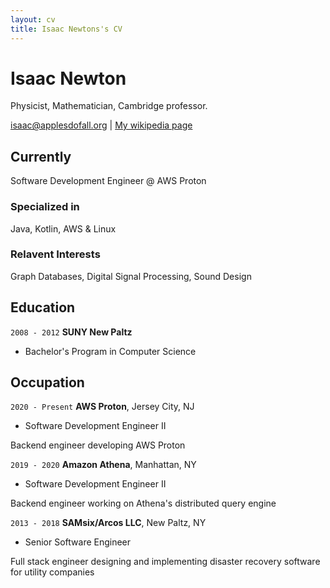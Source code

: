 ```yaml
---
layout: cv
title: Isaac Newtons's CV
---
```

# Isaac Newton
Physicist, Mathematician, Cambridge professor.

<div id="webaddress">
<a href="isaac@applesdofall.org">isaac@applesdofall.org</a>
| <a href="http://en.wikipedia.org/wiki/Isaac_Newton">My wikipedia page</a>
</div>


## Currently

Software Development Engineer @ AWS Proton

### Specialized in

Java, Kotlin, AWS & Linux


### Relavent Interests

Graph Databases, Digital Signal Processing, Sound Design


## Education

`2008 - 2012`
__SUNY New Paltz__

- Bachelor's Program in Computer Science


## Occupation

`2020 - Present`
__AWS Proton__, Jersey City, NJ

- Software Development Engineer II

Backend engineer developing AWS Proton


`2019 - 2020`
__Amazon Athena__, Manhattan, NY

- Software Development Engineer II

Backend engineer working on Athena's distributed query engine


`2013 - 2018`
__SAMsix/Arcos LLC__, New Paltz, NY

- Senior Software Engineer

Full stack engineer designing and implementing disaster recovery software for utility companies


<!-- ### Footer

Last updated: September 2021 -->


